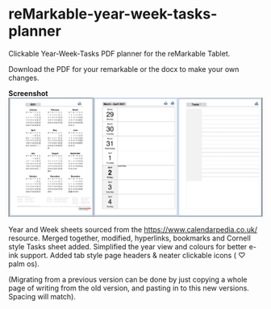 # reMarkable-year-week-tasks-planner
Clickable Year-Week-Tasks PDF planner for the reMarkable Tablet. 

Download the PDF for your remarkable or the docx to make your own changes.

**Screenshot**
![Screenshot.jpg](Screenshot.jpg)

Year and Week sheets sourced from the https://www.calendarpedia.co.uk/ resource.  Merged together, modified, hyperlinks, bookmarks and Cornell style Tasks sheet added. Simplified the year view and colours for better e-ink support. Added tab style page headers & neater clickable icons ( ♡ palm os).   

(Migrating from a previous version can be done by just copying a whole page of writing from the old version, and pasting in to this new versions. Spacing will match).
